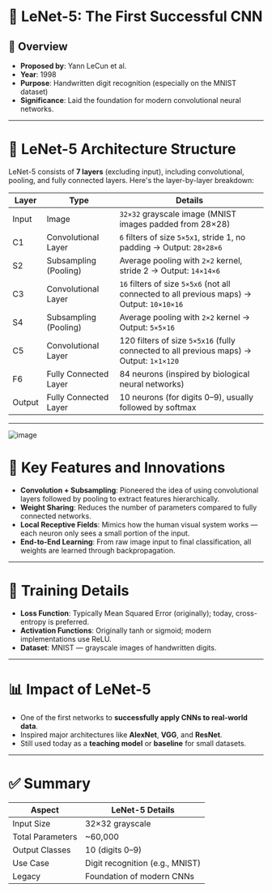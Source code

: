 # 🧠 **LeNet-5: The First Successful CNN**

## 📌 **Overview**
- **Proposed by**: Yann LeCun et al.  
- **Year**: 1998  
- **Purpose**: Handwritten digit recognition (especially on the MNIST dataset)  
- **Significance**: Laid the foundation for modern convolutional neural networks.

---

# 🧱 **LeNet-5 Architecture Structure**

LeNet-5 consists of **7 layers** (excluding input), including convolutional, pooling, and fully connected layers. Here's the layer-by-layer breakdown:

| **Layer** | **Type**               | **Details**                            |
|-----------|------------------------|----------------------------------------|
| Input     | Image                  | `32×32` grayscale image (MNIST images padded from 28×28) |
| C1        | Convolutional Layer    | `6` filters of size `5×5x1`, stride 1, no padding → Output: `28×28×6` |
| S2        | Subsampling (Pooling)  | Average pooling with `2×2` kernel, stride 2 → Output: `14×14×6` |
| C3        | Convolutional Layer    | `16` filters of size `5×5x6` (not all connected to all previous maps) → Output: `10×10×16` |
| S4        | Subsampling (Pooling)  | Average pooling with `2×2` kernel → Output: `5×5×16` |
| C5        | Convolutional Layer    | 120 filters of size `5×5x16` (fully connected to all previous maps) → Output: `1×1×120` |
| F6        | Fully Connected Layer  | 84 neurons (inspired by biological neural networks) |
| Output    | Fully Connected Layer  | 10 neurons (for digits 0–9), usually followed by softmax |

---

![image](https://github.com/user-attachments/assets/ba01ec62-dbce-48b1-b55b-5fd2af488f6a)


# 🧠 **Key Features and Innovations**

- **Convolution + Subsampling**: Pioneered the idea of using convolutional layers followed by pooling to extract features hierarchically.
- **Weight Sharing**: Reduces the number of parameters compared to fully connected networks.
- **Local Receptive Fields**: Mimics how the human visual system works — each neuron only sees a small portion of the input.
- **End-to-End Learning**: From raw image input to final classification, all weights are learned through backpropagation.

---

# 🧪 **Training Details**

- **Loss Function**: Typically Mean Squared Error (originally); today, cross-entropy is preferred.
- **Activation Functions**: Originally tanh or sigmoid; modern implementations use ReLU.
- **Dataset**: MNIST — grayscale images of handwritten digits.

---

# 📊 **Impact of LeNet-5**

- One of the first networks to **successfully apply CNNs to real-world data**.
- Inspired major architectures like **AlexNet**, **VGG**, and **ResNet**.
- Still used today as a **teaching model** or **baseline** for small datasets.

---

# ✅ **Summary**

| **Aspect**        | **LeNet-5 Details**               |
|-------------------|-----------------------------------|
| Input Size        | 32×32 grayscale                   |
| Total Parameters  | ~60,000                           |
| Output Classes    | 10 (digits 0–9)                   |
| Use Case          | Digit recognition (e.g., MNIST)   |
| Legacy            | Foundation of modern CNNs         |
